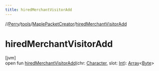 ```yaml
---
title: hiredMerchantVisitorAdd
---
```

//[Perry](../../../index.html)/[tools](../index.html)/[MaplePacketCreator](index.html)/[hiredMerchantVisitorAdd](hired-merchant-visitor-add.html)



# hiredMerchantVisitorAdd



[jvm]\
open fun [hiredMerchantVisitorAdd](hired-merchant-visitor-add.html)(chr: [Character](../../client/-character/index.html), slot: [Int](https://kotlinlang.org/api/latest/jvm/stdlib/kotlin/-int/index.html)): [Array](https://kotlinlang.org/api/latest/jvm/stdlib/kotlin/-array/index.html)<[Byte](https://kotlinlang.org/api/latest/jvm/stdlib/kotlin/-byte/index.html)>




